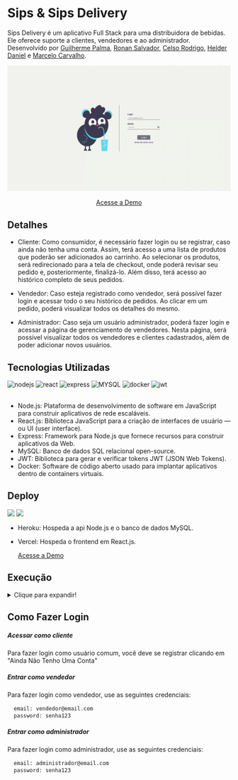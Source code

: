 # Sips & Sips Delivery

Sips Delivery é um aplicativo Full Stack para uma distribuidora de bebidas. Ele oferece suporte a clientes, vendedores e ao administrador. Desenvolvido por [Guilherme Palma](https://github.com/guilhermepallma), [Ronan Salvador](https://github.com/ronansalvador), [Celso Rodrigo](https://github.com/celso-rodrigo), [Helder Daniel](https://github.com/helderdsa) e [Marcelo Carvalho](https://github.com/MarceloJRC).

<div align="center">

![demo-gif](demo.gif)

</div>

<div align="center">

[Acesse a Demo](https://sips-delivery.vercel.app)

</div>

## Detalhes

- Cliente: Como consumidor, é necessário fazer login ou se registrar, caso ainda não tenha uma conta. Assim, terá acesso a uma lista de produtos que poderão ser adicionados ao carrinho. Ao selecionar os produtos, será redirecionado para a tela de checkout, onde poderá revisar seu pedido e, posteriormente, finalizá-lo. Além disso, terá acesso ao histórico completo de seus pedidos.

- Vendedor: Caso esteja registrado como vendedor, será possível fazer login e acessar todo o seu histórico de pedidos. Ao clicar em um pedido, poderá visualizar todos os detalhes do mesmo.

- Administrador: Caso seja um usuário administrador, poderá fazer login e acessar a página de gerenciamento de vendedores. Nesta página, será possível visualizar todos os vendedores e clientes cadastrados, além de poder adicionar novos usuários.

## Tecnologias Utilizadas

<div>
    <img src="https://img.shields.io/badge/Node.js-339933?style=for-the-badge&logo=nodedotjs&logoColor=white" alt="nodejs"/>
    <img src="https://img.shields.io/badge/React-20232A?style=for-the-badge&logo=react&logoColor=61DAFB" alt="react" />
    <img src="https://img.shields.io/badge/Express.js-000000?style=for-the-badge&logo=express&logoColor=white" alt="express"/>
    <img src="https://img.shields.io/badge/MySQL-005C84?style=for-the-badge&logo=mysql&logoColor=white" alt="MYSQL" />
    <img src="https://img.shields.io/badge/Docker-2CA5E0?style=for-the-badge&logo=docker&logoColor=white" alt="docker"/>
    <img src="https://camo.githubusercontent.com/92407fc26e09271d8137b8aaf1585b266f04046b96f1564dfe5a69f146e21301/68747470733a2f2f696d672e736869656c64732e696f2f62616467652f4a57542d3030303030303f7374796c653d666f722d7468652d6261646765266c6f676f3d4a534f4e253230776562253230746f6b656e73266c6f676f436f6c6f723d7768697465" alt="jwt"/>
</div>

<br>

- Node.js: Plataforma de desenvolvimento de software em JavaScript para construir aplicativos de rede escaláveis.
- React.js: Biblioteca JavaScript para a criação de interfaces de usuário — ou UI (user interface).
- Express: Framework para Node.js que fornece recursos para construir aplicativos da Web.
- MySQL: Banco de dados SQL relacional open-source.
- JWT: Biblioteca para gerar e verificar tokens JWT (JSON Web Tokens).
- Docker: Software de código aberto usado para implantar aplicativos dentro de containers virtuais.

## Deploy

<div>
  <img src="https://img.shields.io/badge/Heroku-430098?style=for-the-badge&logo=heroku&logoColor=white" />
  <img src="https://img.shields.io/badge/Vercel-000000?style=for-the-badge&logo=vercel&logoColor=white" />
<div/>

- Heroku: Hospeda a api Node.js e o banco de dados MySQL.
- Vercel: Hospeda o frontend em React.js.
  
  [Acesse a Demo](https://sips-delivery.vercel.app)
  
## Execução

<details>
  <summary>Clique para expandir!</summary>

  Para executar a aplicação inicie realizando o clone deste repositório com o comando abaixo.

    git clone git@github.com:guilhermepallma/delivery-app.git

  Navegue até a raíz do projeto.

    cd delivery-app/
    
  Suba o contêiner do banco de dados no Docker.
    
    docker-compose up -d
    
  Instale as dependência básicas para rodas os scripts.
  
    npm install
    
  Inicie a aplicação e popule o banco de dados.
  
    npm run dev:prestart
    
</details>

</details>

## Como Fazer Login

##### Acessar como cliente

 Para fazer login como usuário comum, você deve se registrar clicando em "Ainda Não Tenho Uma Conta"

##### Entrar como vendedor

  Para fazer login como vendedor, use as seguintes credenciais:

      email: vendedor@email.com
      password: senha123

##### Entrar como administrador

  Para fazer login como administrador, use as seguintes credenciais:

      email: administrador@email.com
      password: senha123

